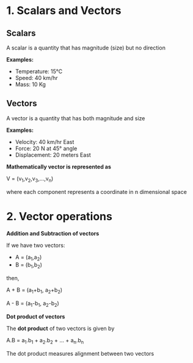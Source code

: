 # 1. Scalars and Vectors

## Scalars

A scalar is a quantity that has magnitude (size) but no direction

**Examples:**

- Temperature: 15°C
- Speed: 40 km/hr
- Mass: 10 Kg

## Vectors

A vector is a quantity that has both magnitude and size

**Examples:**

- Velocity: 40 km/hr East
- Force: 20 N at 45° angle
- Displacement: 20 meters East

**Mathematically vector is represented as**

V = (v<sub>1</sub>,v<sub>2</sub>,v<sub>3</sub>,...,v<sub>n</sub>)

where each component represents a coordinate in n dimensional space

# 2. Vector operations

**Addition and Subtraction of vectors**

If we have two vectors:

- A = (a<sub>1</sub>,a<sub>2</sub>)
- B = (b<sub>1</sub>,b<sub>2</sub>)

then,

A + B = (a<sub>1</sub>+b<sub>1</sub>, a<sub>2</sub>+b<sub>2</sub>)

A - B = (a<sub>1</sub>-b<sub>1</sub>, a<sub>2</sub>-b<sub>2</sub>)

**Dot product of vectors**

The **dot product** of two vectors is given by

A.B = a<sub>1</sub>.b<sub>1</sub> + a<sub>2</sub>.b<sub>2</sub> + ... + a<sub>n</sub>.b<sub>n</sub>

The dot product measures alignment between two vectors

